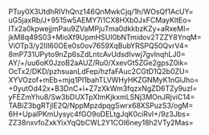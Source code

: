 PTuy0X3UtdhRIVhQnz146QnMwkCjq/1h/WOsQf1AcUY=
uG5jaxRb/J+9515w5AEMY7i1CX8HXb0JxFCMayKltEo=
ITx2a0kpwejjmPau9ZVaMPjuTma0dkkbzKZy+aRxeMI=
jkM8q49S03+MioXf9UpmHSUI0bNTmidov2TZZY8YnqM=
ViOTp3/y2III60OEe0s0ov7659XqBubYRSPQ50QvrV4=
8mP731UPyto9nZp6sZdLntcAvUdsdIvwj7gvlnqhLJ0=
AY/+/uu6oK0JzoB2aAUZ/Ru0/XxevGt5ZGe2gpsZ0ik=
OcTx2/DKD/pzhsuanLdFep/hzfaFAuc2CGtD1Q2b0ZU=
XYVOzof+mEb+mjq1PI1bahTLVWHyHKZGNMyK1nGIJho=
+0yutOd42x+B3DnC+i+Z7zXkWm3fqzxNgZD6TZy9uzI=
yFEZmYhu8/Sw3bDUXTpXImKjkxmLSNj3MOnJRjviC14=
TABiZ3bgRTjlE2Q/NppMpzdpqgSwrx68XSPuzS3/ogM=
6H+UpalPKmUysyc4fGO9oDELtgJqK0ciRvI+/9z3Jbs=
ZZ38nxvfoZxkYixYqQbCWL2Y1COI6ney18h2VTy2Mas=
